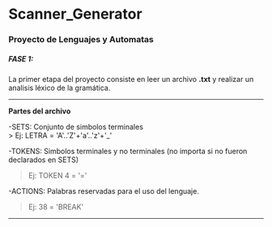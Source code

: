 # Scanner_Generator
### Proyecto de Lenguajes y Automatas ###

##### FASE 1: #####
La primer etapa del proyecto consiste en leer un archivo **.txt** y realizar un analisis léxico de la gramática.  
***

**Partes del archivo**  

  -SETS: Conjunto de simbolos terminales  
     > Ej: LETRA   = 'A'..'Z'+'a'..'z'+'_'  
     
  -TOKENS: Simbolos terminales y no terminales (no importa si no fueron declarados en SETS)  
  > Ej: TOKEN  4  = '='  
     
  -ACTIONS: Palabras reservadas para el uso del lenguaje.  
  > Ej: 38 = 'BREAK'  

***
